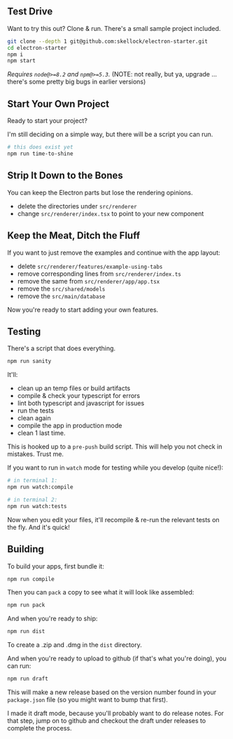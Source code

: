 ## Test Drive

Want to try this out? Clone & run.  There's a small sample project included.

```sh
git clone --depth 1 git@github.com:skellock/electron-starter.git
cd electron-starter
npm i
npm start
```

_Requires `node@>=8.2` and `npm@>=5.3`._ (NOTE: not really, but ya, upgrade ... there's some pretty big bugs in earlier versions)

## Start Your Own Project

Ready to start your project?

I'm still deciding on a simple way, but there will be a script you can run.

```sh
# this does exist yet
npm run time-to-shine 
```


## Strip It Down to the Bones

You can keep the Electron parts but lose the rendering opinions.

* delete the directories under `src/renderer`
* change `src/renderer/index.tsx` to point to your new component


## Keep the Meat, Ditch the Fluff

If you want to just remove the examples and continue with the app layout:

* delete `src/renderer/features/example-using-tabs`
* remove corresponding lines from `src/renderer/index.ts`
* remove the same from `src/renderer/app/app.tsx`
* remove the `src/shared/models`
* remove the `src/main/database`

Now you're ready to start adding your own features.

## Testing

There's a script that does everything.

```sh
npm run sanity
```

It'll:

* clean up an temp files or build artifacts
* compile & check your typescript for errors
* lint both typescript and javascript for issues
* run the tests
* clean again
* compile the app in production mode
* clean 1 last time.

This is hooked up to a `pre-push` build script. This will help you not check in mistakes.  Trust me.

If you want to run in `watch` mode for testing while you develop (quite nice!):

```sh
# in terminal 1:
npm run watch:compile

# in terminal 2:
npm run watch:tests
```

Now when you edit your files, it'll recompile & re-run the relevant tests on the fly.  And it's quick!



## Building

To build your apps, first bundle it:

```sh
npm run compile
```

Then you can `pack` a copy to see what it will look like assembled:

```sh
npm run pack
```

And when you're ready to ship:

```sh
npm run dist
```

To create a .zip and .dmg in the `dist` directory.

And when you're ready to upload to github (if that's what you're doing), you can run:

```sh
npm run draft
```

This will make a new release based on the version number found in your `package.json` file (so you might want to bump that first).

I made it draft mode, because you'll probably want to do release notes. For that step, jump on to github and checkout the draft under releases to complete the process.
